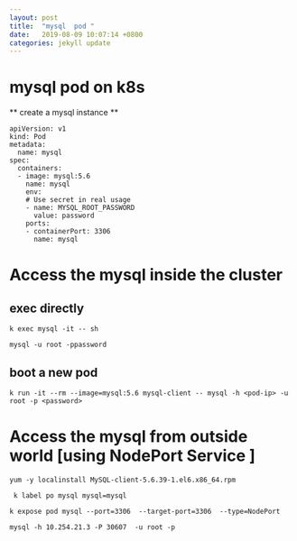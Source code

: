 ```yaml
---
layout: post
title:  "mysql  pod "
date:   2019-08-09 10:07:14 +0800
categories: jekyll update
---
```

#  mysql  pod on k8s



** create a mysql instance **


```
apiVersion: v1
kind: Pod
metadata:
  name: mysql
spec:
  containers:
  - image: mysql:5.6
    name: mysql
    env:
    # Use secret in real usage
    - name: MYSQL_ROOT_PASSWORD
      value: password
    ports:
    - containerPort: 3306
      name: mysql

```

#  Access the mysql inside the cluster

##  exec directly


```
k exec mysql -it -- sh
```

```
mysql -u root -ppassword
```


##  boot a new pod


```
k run -it --rm --image=mysql:5.6 mysql-client -- mysql -h <pod-ip> -u root -p <password>
```

#  Access the mysql from outside world [using NodePort Service ]


```
yum -y localinstall MySQL-client-5.6.39-1.el6.x86_64.rpm
```
```
 k label po mysql mysql=mysql
```
```
k expose pod mysql --port=3306  --target-port=3306  --type=NodePort 
```

```
mysql -h 10.254.21.3 -P 30607  -u root -p
```

